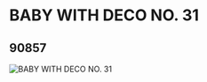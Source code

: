 # BABY WITH DECO NO. 31
## 90857
![BABY WITH DECO NO. 31](https://lc-www-live-s.legocdn.com/media/bricks/5/2/4585531.jpg)